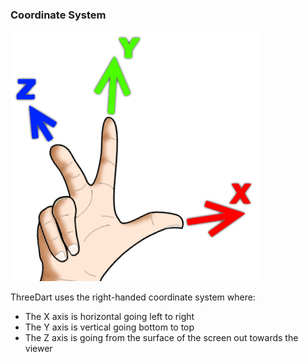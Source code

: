 ### Coordinate System
[![Right-handed Coordinate System](resources/RightHand.png)](https://en.wikipedia.org/wiki/Cartesian_coordinate_system#In_three_dimensions)

ThreeDart uses the right-handed coordinate system where:
 - The X axis is horizontal going left to right
 - The Y axis is vertical going bottom to top
 - The Z axis is going from the surface of the screen out towards the viewer
 
